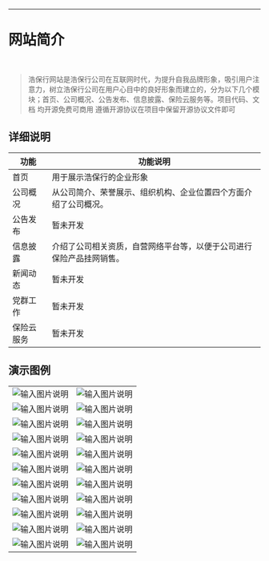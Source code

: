 <!-- <img src="https://foruda.gitee.com/images/1679673773341074847/178e8451_1766278.png" width="50%" height="50%">
<div style="height: 10px; clear: both;"></div> -->

- - -
# 网站简介
<br>

> 浩保行网站是浩保行公司在互联网时代，为提升自我品牌形象，吸引用户注意力，树立浩保行公司在用户心目中的良好形象而建立的，分为以下几个模块；首页、公司概况、公告发布、信息披露、保险云服务等。项目代码、文档 均开源免费可商用 遵循开源协议在项目中保留开源协议文件即可<br>



## 详细说明

| 功能     | 功能说明                                                                 |
|--------|----------------------------------------------------------------------|
| 首页   | 用于展示浩保行的企业形象                                      |
| 公司概况 | 从公司简介、荣誉展示、组织机构、企业位置四个方面介绍了公司概况。                                          |
| 公告发布  | 暂未开发 |
| 信息披露   | 介绍了公司相关资质，自营网络平台等，以便于公司进行保险产品挂网销售。                                       |
| 新闻动态   | 暂未开发                                       |
| 党群工作   | 暂未开发                                       |
| 保险云服务   | 暂未开发                                       |




## 演示图例

|                                                                                            |                                                                                            |
|--------------------------------------------------------------------------------------------|--------------------------------------------------------------------------------------------|
| ![输入图片说明](https://haobaohangpt.com/haibao/web/1.png "屏幕截图") | ![输入图片说明](https://haobaohangpt.com/haibao/web/2.png "屏幕截图") |
| ![输入图片说明](https://haobaohangpt.com/haibao/web/3.png "屏幕截图") | ![输入图片说明](https://haobaohangpt.com/haibao/web/4.png "屏幕截图") |
| ![输入图片说明](https://haobaohangpt.com/haibao/web/5.png "屏幕截图") | ![输入图片说明](https://haobaohangpt.com/haibao/web/6.png"屏幕截图") |
| ![输入图片说明](https://haobaohangpt.com/haibao/web/7.png "屏幕截图") | ![输入图片说明](https://haobaohangpt.com/haibao/web/8.png "屏幕截图") |
| ![输入图片说明](https://haobaohangpt.com/haibao/web/9.png"屏幕截图") | ![输入图片说明](https://haobaohangpt.com/haibao/web/10.png "屏幕截图") |
| ![输入图片说明](https://haobaohangpt.com/haibao/web/11.png "屏幕截图") | ![输入图片说明](https://haobaohangpt.com/haibao/web/12.png "屏幕截图") |
| ![输入图片说明](https://haobaohangpt.com/haibao/web/13.png "屏幕截图") | ![输入图片说明](https://haobaohangpt.com/haibao/web/14.png "屏幕截图") |
| ![输入图片说明](https://haobaohangpt.com/haibao/web/15.png "屏幕截图") | ![输入图片说明](https://haobaohangpt.com/haibao/web/16.png "屏幕截图") |
| ![输入图片说明](https://haobaohangpt.com/haibao/web/17.png "屏幕截图") | ![输入图片说明](https://haobaohangpt.com/haibao/web/18.png"屏幕截图") |
| ![输入图片说明](https://haobaohangpt.com/haibao/web/19.png "屏幕截图") | ![输入图片说明](https://haobaohangpt.com/haibao/web/20.png "屏幕截图") |
| ![输入图片说明](https://haobaohangpt.com/haibao/web/21.png "屏幕截图") | ![输入图片说明](https://haobaohangpt.com/haibao/web/22.png "屏幕截图") |


